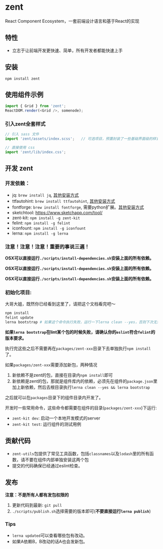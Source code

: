# zent

React Component Ecosystem，一套前端设计语言和基于React的实现

## 特性

* 立志于让前端开发更快速、简单，所有开发者都能快速上手

## 安装

```shell
npm install zent
```

## 使用组件示例

```js
import { Grid } from 'zent';
ReactDOM.render(<Grid />, somenode);
```

### 引入zent全套样式

```js
// 引入 sass 文件
import 'zent/assets/index.scss';   // 可选项目，预置封装了一些基础界面级的样式

// 直接使用 css
import 'zent/lib/index.css';
```

## 开发 zent

### 开发依赖：

* jq: `brew install jq`, [其他安装方式](https://stedolan.github.io/jq/download/)
* ttfautohint: `brew install ttfautohint`, [其他安装方式](https://www.freetype.org/ttfautohint/#download)
* fontforge: `brew install fontforge`, 需要python扩展。[其他安装方式](http://fontforge.github.io/en-US/downloads/)
* sketchtool: https://www.sketchapp.com/tool/
* zent-kit: `npm install -g zent-kit`
* felint: `npm install -g felint`
* iconfount: `npm install -g iconfount`
* lerna: `npm install -g lerna`

### 注意！注意！注意！重要的事说三遍！

**OSX可以直接运行`./scripts/install-dependencies.sh`安装上面的所有依赖。**

**OSX可以直接运行`./scripts/install-dependencies.sh`安装上面的所有依赖。**

**OSX可以直接运行`./scripts/install-dependencies.sh`安装上面的所有依赖。**

### 初始化项目:

大哥大姐，既然你已经看到这里了，请把这个文档看完吧～

```bash
npm install
felint update
lerna bootstrap # 如果这个命令执行失败，运行一下lerna clean --yes，否则下次无法运行lerna bootstrap命令
```

**如果`lerna bootstrap`在lint某个包的时候失败，请确认你的`eslint`符合`felint`的版本要求。**

执行完这些之后不需要再在`packages/zent-xxx`目录下去单独执行`npm install`了。

如果`packages/zent-xxx`需要添加新包，两种情况

1. 新依赖不是zent的包，直接在目录内`npm install`即可
2. 新依赖是zent的包，那就是组件库内的依赖，必须先在组件的`package.json`里加上新依赖，然后去根目录执行`lerna clean --yes && lerna bootstrap`

之后就可以在`packages`目录下的组件目录内开发了。

开发时一些常用命令，这些命令都需要在组件的目录(`packages/zent-xxx`)下运行:

* `zent-kit dev`: 启动一个本地开发模式的server
* `zent-kit test`: 运行组件的测试用例

## 贡献代码

* `zent-utils`包提供了常见工具函数，包括`classnames`以及`lodash`里的所有函数，请不要在组件内部单独安装这两个包
* 提交的代码确保已经通过eslint检查。

## 发布

**注意：不是所有人都有发包权限的**

1. 更新代码到最新: `git pull`
2. `./scripts/publish.sh`选择需要的版本即可(**不要直接运行`lerna publish`**)

### Tips

* `lerna updated`可以查看哪些包有改动。
* 如果A依赖B，B改动的话A也会发新包。
